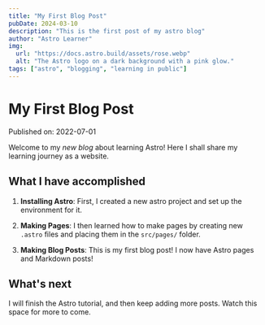 ```yaml
---
title: "My First Blog Post"
pubDate: 2024-03-10
description: "This is the first post of my astro blog"
author: "Astro Learner"
img:
  url: "https://docs.astro.build/assets/rose.webp"
  alt: "The Astro logo on a dark background with a pink glow."
tags: ["astro", "blogging", "learning in public"]
---
```


# My First Blog Post

Published on: 2022-07-01

Welcome to my _new blog_ about learning Astro! Here I shall share my learning journey as a website.

## What I have accomplished

1. **Installing Astro**: First, I created a new astro project and set up the environment for it.

2. **Making Pages**: I then learned how to make pages by creating new `.astro` files and placing them in the `src/pages/` folder.

3. **Making Blog Posts**: This is my first blog post! I now have Astro pages and Markdown posts!

## What's next

I will finish the Astro tutorial, and then keep adding more posts. Watch this space for more to come.
